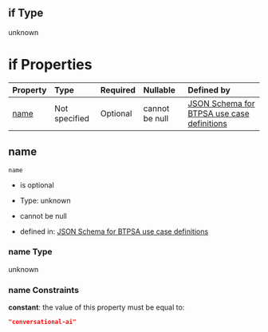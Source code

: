 ## if Type

unknown

# if Properties

| Property      | Type          | Required | Nullable       | Defined by                                                                                                                                                                                                        |
| :------------ | :------------ | :------- | :------------- | :---------------------------------------------------------------------------------------------------------------------------------------------------------------------------------------------------------------- |
| [name](#name) | Not specified | Optional | cannot be null | [JSON Schema for BTPSA use case definitions](btpsa-usecase-properties-services-items-allof-1-then-allof-27-if-properties-name.md "undefined#/properties/services/items/allOf/1/then/allOf/27/if/properties/name") |

## name



`name`

*   is optional

*   Type: unknown

*   cannot be null

*   defined in: [JSON Schema for BTPSA use case definitions](btpsa-usecase-properties-services-items-allof-1-then-allof-27-if-properties-name.md "undefined#/properties/services/items/allOf/1/then/allOf/27/if/properties/name")

### name Type

unknown

### name Constraints

**constant**: the value of this property must be equal to:

```json
"conversational-ai"
```
